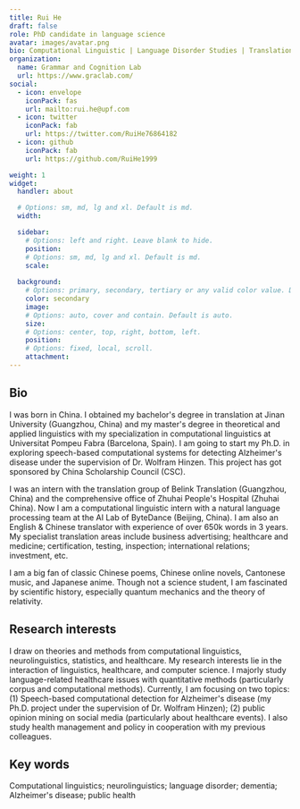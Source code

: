 ```yaml
---
title: Rui He
draft: false
role: PhD candidate in language science
avatar: images/avatar.png
bio: Computational Linguistic | Language Disorder Studies | Translation
organization:
  name: Grammar and Cognition Lab 
  url: https://www.graclab.com/
social:
  - icon: envelope
    iconPack: fas
    url: mailto:rui.he@upf.com
  - icon: twitter
    iconPack: fab
    url: https://twitter.com/RuiHe76864182
  - icon: github
    iconPack: fab
    url: https://github.com/RuiHe1999

weight: 1
widget:
  handler: about

  # Options: sm, md, lg and xl. Default is md.
  width:

  sidebar:
    # Options: left and right. Leave blank to hide.
    position:
    # Options: sm, md, lg and xl. Default is md.
    scale:
  
  background:
    # Options: primary, secondary, tertiary or any valid color value. Default is primary.
    color: secondary
    image:
    # Options: auto, cover and contain. Default is auto.
    size:
    # Options: center, top, right, bottom, left.
    position:
    # Options: fixed, local, scroll.
    attachment: 
---
```


## Bio

I was born in China. I obtained my bachelor's degree in translation at Jinan University (Guangzhou, China) and my master's degree in theoretical and applied linguistics with my specialization in computational linguistics at Universitat Pompeu Fabra (Barcelona, Spain). I am going to start my Ph.D. in exploring speech-based computational systems for detecting Alzheimer's disease under the supervision of Dr. Wolfram Hinzen. This project has got sponsored by China Scholarship Council (CSC).

I was an intern with the translation group of Belink Translation (Guangzhou, China) and the comprehensive office of Zhuhai People's Hospital (Zhuhai China). Now I am a computational linguistic intern with a natural language processing team at the AI Lab of ByteDance (Beijing, China). I am also an English & Chinese translator with experience of over 650k words in 3 years. My specialist translation areas include business advertising; healthcare and medicine; certification, testing, inspection; international relations; investment, etc.

I am a big fan of classic Chinese poems, Chinese online novels, Cantonese music, and Japanese anime. Though not a science student, I am fascinated by scientific history, especially quantum mechanics and the theory of relativity. 

## Research interests 

I draw on theories and methods from computational linguistics, neurolinguistics, statistics, and healthcare.  My research interests lie in the interaction of linguistics, healthcare, and computer science. I majorly study language-related healthcare issues with quantitative methods  (particularly corpus and computational methods). Currently, I am focusing on two topics: (1) Speech-based computational detection for Alzheimer's disease (my Ph.D. project under the supervision of Dr. Wolfram Hinzen); (2) public opinion mining on social media (particularly about healthcare events). I also study health management and policy in cooperation with my previous colleagues. 

## Key words
Computational linguistics; neurolinguistics; language disorder; dementia; Alzheimer's disease; public health
